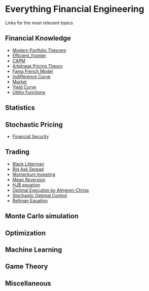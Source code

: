 # Everything Financial Engineering
Links for the most relevant topics

## Financial Knowledge
- [Modern Portfolio Theorem](https://en.wikipedia.org/wiki/Modern_portfolio_theory)
- [Efficient_frontier](https://en.wikipedia.org/wiki/Efficient_frontier)
- [CAPM](https://en.wikipedia.org/wiki/Capital_asset_pricing_model)
- [Arbitrage Pricing Theory](https://en.wikipedia.org/wiki/Arbitrage_pricing_theory)
- [Fama French Model](https://en.wikipedia.org/wiki/Fama%E2%80%93French_three-factor_model)
- [Indifference Curve](https://en.wikipedia.org/wiki/Indifference_curve)
- [Market](https://en.wikipedia.org/wiki/Financial_market)
- [Yield Curve](https://en.wikipedia.org/wiki/Yield_curve)
- [Utility Functions](https://en.wikipedia.org/wiki/Cardinal_utility)

## Statistics



## Stochastic Pricing
- [Financial Security](https://en.wikipedia.org/wiki/Security_(finance))

## Trading
- [Black Litterman](https://en.wikipedia.org/wiki/Black%E2%80%93Litterman_model)
- [Bid Ask Spread](https://en.wikipedia.org/wiki/Bid%E2%80%93ask_spread)
- [Momentum Investing](https://en.wikipedia.org/wiki/Momentum_investing)
- [Mean Reversion](https://en.wikipedia.org/wiki/Mean_reversion_(finance))
- [HJB equation](https://en.wikipedia.org/wiki/Hamilton%E2%80%93Jacobi%E2%80%93Bellman_equation)
- [Optimal Execution by Almgren-Chriss](https://www.math.nyu.edu/faculty/chriss/optliq_f.pdf)
- [Stochastic Optimal Control](https://en.wikipedia.org/wiki/Optimal_control)
- [Bellman Equation](https://en.wikipedia.org/wiki/Bellman_equation)

## Monte Carlo simulation


## Optimization



## Machine Learning



## Game Theory



## Miscellaneous

